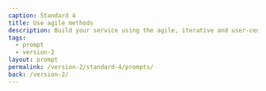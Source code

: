 ```yaml
---
caption: Standard 4
title: Use agile methods
description: Build your service using the agile, iterative and user-centred methods set out in the manual.
tags:
  - prompt
  - version-2
layout: prompt
permalink: /version-2/standard-4/prompts/
back: /version-2/
---
```

